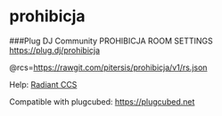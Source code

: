 # prohibicja
###Plug DJ Community PROHIBICJA ROOM SETTINGS
https://plug.dj/prohibicja

@rcs=https://rawgit.com/pitersis/prohibicja/v1/rs.json

Help: [Radiant CCS] 

Compatible with plugcubed: https://plugcubed.net

 [Radiant CCS]: <https://rcs.radiant.dj/ccs>
